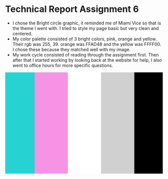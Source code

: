 # Technical Report Assignment 6

* I chose the Bright circle graphic, it reminded me of Miami Vice so that is the theme I went with. I tried to style my page basic but very clean and centered.
* My color palette consisted of 3 bright colors, pink, orange and yellow. Their rgb was 255, 39. orange was FFAD48 and the yellow was FFFF00. I chose these because they matched well with my image.
* My work cycle consisted of reading through the assignment first. Then after that I started working by looking back at the website for help, I also went to office hours for more specific questions.

![Screenshot](./images/screenshot.png)

